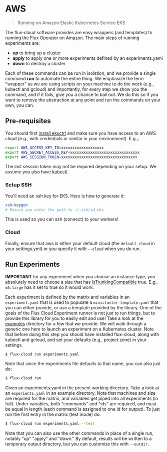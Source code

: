 # AWS

> Running on Amazon Elastic Kubernetes Service EKS

The flux-cloud software provides are easy wrappers (and templates) to running
the Flux Operator on Amazon. The main steps of running experiments are:

 - **up** to bring up a cluster
 - **apply** to apply one or more experiments defined by an experiments.yaml
 - **down** to destroy a cluster

Each of these commands can be run in isolation, and we provide a single command **run** to
automate the entire thing. We emphasize the term "wrapper" as we are using scripts on your
machine to do the work (e.g., kubectl and gcloud) and importantly, for every step we show
you the command, and if it fails, give you a chance to bail out. We do this so if you
want to remove the abstraction at any point and run the commands on your own, you can.

## Pre-requisites

You should first [install eksctrl](https://github.com/weaveworks/eksctl) and make sure you have access to an AWS cloud (e.g.,
with credentials or similar in your environment). E.g.,:

```bash
export AWS_ACCESS_KEY_ID=xxxxxxxxxxxxxxxxxxx
export AWS_SECRET_ACCESS_KEY=xxxxxxxxxxxxxxxxxxxxxxxxxxxxxxx
export AWS_SESSION_TOKEN=xxxxxxxxxxxxxxxxxxxxxxxxxxxxxxxxxx
```

The last session token may not be required depending on your setup.
We assume you also have [kubectl](https://kubernetes.io/docs/tasks/tools/).

### Setup SSH

You'll need an ssh key for EKS. Here is how to generate it:

```bash
ssh-keygen
# Ensure you enter the path to ~/.ssh/id_eks
```

This is used so you can ssh (connect) to your workers!

### Cloud

Finally, ensure that aws is either your default cloud (the `default_cloud` in your settings.yml)
or you specify it with `--cloud` when you do run.

## Run Experiments

**IMPORTANT** for any experiment when you choose an instance type, you absolutely
need to choose a size that has [IsTrunkingCompatible](https://github.com/aws/amazon-vpc-resource-controller-k8s/blob/master/pkg/aws/vpc/limits.go)
true. E.g., `m5.large` has it set to true so it would work.

Each experiment is defined by the matrix and variables in an `experiment.yaml` that is used to
populate a `minicluster-template.yaml` that you can either provide, or use a template provided by the
library. One of the goals of the Flux Cloud Experiment runner is not just to run things, but to
provide this library for you to easily edit and use! Take a look at the [examples](../examples)
directory for a few that we provide. We will walk through a generic one here to launch
an experiment on a Kubernetes cluster. Note that before doing this step you should
have installed flux-cloud, along with kubectl and gcloud, and set your defaults (e.g., project zone)
in your settings.

```bash
$ flux-cloud run experiments.yaml
```

Note that since the experiments file defaults to that name, you can also just do:

```bash
$ flux-cloud run
```

Given an experiments.yaml in the present working directory. Take a look at an `experients.yaml` in an example directory.
Note that machines and size are required for the matrix, and variables get piped into all experiments (in full). Under variables,
both "commands" and "ids" are required, and must be equal in length (each command is assigned to one id
for output). To just run the first entry in the matrix (test mode) do:

```bash
$ flux-cloud run experiments.yaml --test
```

Note that you can also use the other commands in place of a single run, notably "up" "apply" and "down."
By default, results will be written to a temporary output directory, but you can customize this with `--outdir`.
